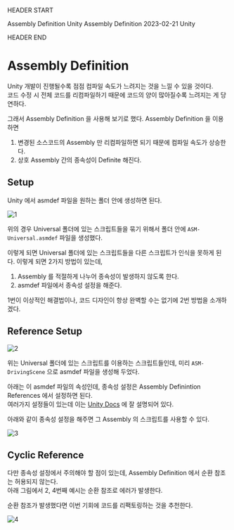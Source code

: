 HEADER START

Assembly Definition
Unity Assembly Definition
2023-02-21
Unity

HEADER END

# Assembly Definition

Unity 개발이 진행될수록 점점 컴파일 속도가 느려지는 것을 느낄 수 있을 것이다.  
코드 수정 시 전체 코드를 리컴파일하기 때문에 코드의 양이 많아질수록 느려지는 게 당연하다.

그래서 Assembly Definition 을 사용해 보기로 했다. Assembly Definition 을 이용하면

1. 변경된 소스코드의 Assembly 만 리컴파일하면 되기 때문에 컴파일 속도가 상승한다.
2. 상호 Assembly 간의 종속성이 Definite 해진다.

## Setup

Unity 에서 asmdef 파일을 원하는 폴더 안에 생성하면 된다.

![1](/imgs/post_imgs/unity_asm_def/1.png)

위의 경우 Universal 폴더에 있는 스크립트들을 묶기 위해서 폴더 안에 `ASM-Universal.asmdef` 파일을 생성했다.

이렇게 되면 Universal 폴더에 있는 스크립트들을 다른 스크립트가 인식을 못하게 된다. 이렇게 되면 2가지 방법이 있는데,

1. Assembly 를 적절하게 나누어 종속성이 발생하지 않도록 한다.
2. asmdef 파일에서 종속성 설정을 해준다.

1번이 이상적인 해결법이나, 코드 디자인이 항상 완벽할 수는 없기에 2번 방법을 소개하겠다.

## Reference Setup

![2](/imgs/post_imgs/unity_asm_def/2.png)

위는 Universal 폴더에 있는 스크립트를 이용하는 스크립트들인데, 미리 `ASM-DrivingScene` 으로 asmdef 파일을 생성해 두었다.

아래는 이 asmdef 파일의 속성인데, 종속성 설정은 Assembly Definintion References 에서 설정하면 된다.  
여러가지 설정들이 있는데 이는 [Unity Docs](https://docs.unity3d.com/kr/current/Manual/ScriptCompilationAssemblyDefinitionFiles.html) 에 잘 설명되어 있다.

아래와 같이 종속성 설정을 해주면 그 Assembly 의 스크립트를 사용할 수 있다.

![3](/imgs/post_imgs/unity_asm_def/3.png)

## Cyclic Reference

다만 종속성 설정에서 주의해야 할 점이 있는데, Assembly Definition 에서 순환 참조는 허용되지 않는다.  
아래 그림에서 2, 4번째 예시는 순환 참조로 에러가 발생한다.

순환 참조가 발생했다면 이번 기회에 코드를 리팩토링하는 것을 추천한다.

![4](/imgs/post_imgs/unity_asm_def/4.png)
